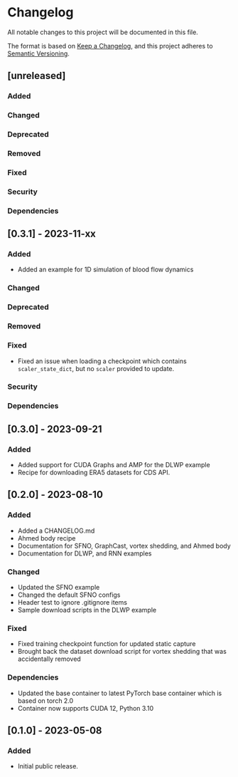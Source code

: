 <!-- markdownlint-disable MD024 -->
# Changelog

All notable changes to this project will be documented in this file.

The format is based on [Keep a Changelog](https://keepachangelog.com/en/1.0.0/),
and this project adheres to [Semantic Versioning](https://semver.org/spec/v2.0.0.html).

## [unreleased]

### Added

### Changed

### Deprecated

### Removed

### Fixed

### Security

### Dependencies

## [0.3.1] - 2023-11-xx

### Added

- Added an example for 1D simulation of blood flow dynamics

### Changed

### Deprecated

### Removed

### Fixed

- Fixed an issue when loading a checkpoint which contains `scaler_state_dict`, but no
    `scaler` provided to update.

### Security

### Dependencies

## [0.3.0] - 2023-09-21

### Added

- Added support for CUDA Graphs and AMP for the DLWP example
- Recipe for downloading ERA5 datasets for CDS API.

## [0.2.0] - 2023-08-10

### Added

- Added a CHANGELOG.md
- Ahmed body recipe
- Documentation for SFNO, GraphCast, vortex shedding, and Ahmed body
- Documentation for DLWP, and RNN examples

### Changed

- Updated the SFNO example
- Changed the default SFNO configs
- Header test to ignore .gitignore items
- Sample download scripts in the DLWP example

### Fixed

- Fixed training checkpoint function for updated static capture
- Brought back the dataset download script for vortex shedding that was accidentally removed

### Dependencies

- Updated the base container to latest PyTorch base container which is based on torch 2.0
- Container now supports CUDA 12, Python 3.10

## [0.1.0] - 2023-05-08

### Added

- Initial public release.
